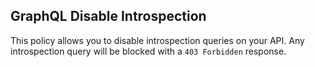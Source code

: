 ## GraphQL Disable Introspection

This policy allows you to disable introspection queries on your API. Any introspection query will be blocked with a `403 Forbidden` response.
